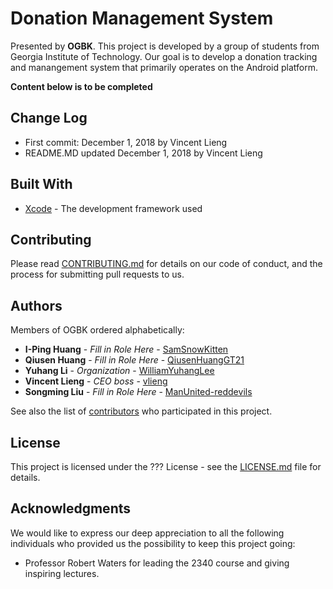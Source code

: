 # Donation Management System
Presented by **OGBK**.
This project is developed by a group of students from Georgia Institute of Technology.
Our goal is to develop a donation tracking and manangement system that primarily operates on the Android platform.

**Content below is to be completed**

## Change Log

* First commit: December 1, 2018 by Vincent Lieng
* README.MD updated December 1, 2018 by Vincent Lieng

## Built With

* [Xcode](https://developer.apple.com/xcode/) - The development framework used

## Contributing

Please read [CONTRIBUTING.md](https://gist.github.com/WilliamYuhangLee/???) for details on our code of conduct, and the process for submitting pull requests to us.

## Authors

Members of OGBK ordered alphabetically:
* **I-Ping Huang** - *Fill in Role Here* - [SamSnowKitten](https://github.com/SamSnowKitten)
* **Qiusen Huang** - *Fill in Role Here* - [QiusenHuangGT21](https://github.com/QiusenHuangGT21)
* **Yuhang Li** - *Organization* - [WilliamYuhangLee](https://github.com/WilliamYuhangLee)
* **Vincent Lieng** - *CEO boss* - [vlieng](https://github.com/vlieng3)
* **Songming Liu** - *Fill in Role Here* - [ManUnited-reddevils](https://github.com/ManUnited-reddevils)

See also the list of [contributors](https://github.com/WilliamYuhangLee/2340DMS/graphs/contributors) who participated in this project.

## License

This project is licensed under the ??? License - see the [LICENSE.md](LICENSE.md) file for details.

## Acknowledgments

We would like to express our deep appreciation to all the following individuals who provided us the possibility to keep this project going:
* Professor Robert Waters for leading the 2340 course and giving inspiring lectures.
